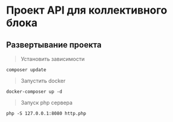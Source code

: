 # Проект API для коллективного блока

## Развертывание проекта
> Установить зависимости
```
composer update
```
> Запустить docker
``` 
docker-composer up -d
```

> Запуск php сервера
```
php -S 127.0.0.1:8080 http.php
```
